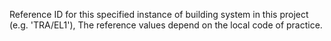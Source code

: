 Reference ID for this specified instance of building system in this project (e.g. 'TRA/EL1'), The reference values depend on the local code of practice.